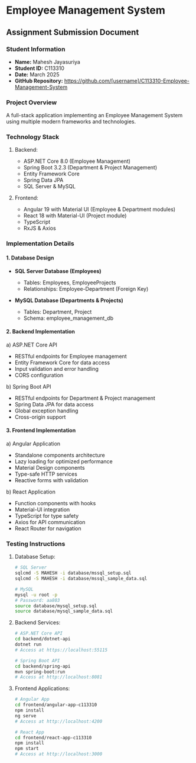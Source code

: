 # Employee Management System
## Assignment Submission Document

### Student Information
- **Name:** Mahesh Jayasuriya
- **Student ID:** C113310
- **Date:** March 2025
- **GitHub Repository:** https://github.com/[username]/C113310-Employee-Management-System

### Project Overview
A full-stack application implementing an Employee Management System using multiple modern frameworks and technologies.

### Technology Stack
1. Backend:
   - ASP.NET Core 8.0 (Employee Management)
   - Spring Boot 3.2.3 (Department & Project Management)
   - Entity Framework Core
   - Spring Data JPA
   - SQL Server & MySQL

2. Frontend:
   - Angular 19 with Material UI (Employee & Department modules)
   - React 18 with Material-UI (Project module)
   - TypeScript
   - RxJS & Axios

### Implementation Details

#### 1. Database Design
- **SQL Server Database (Employees)**
  - Tables: Employees, EmployeeProjects
  - Relationships: Employee-Department (Foreign Key)
  
- **MySQL Database (Departments & Projects)**
  - Tables: Department, Project
  - Schema: employee_management_db

#### 2. Backend Implementation
a) ASP.NET Core API
  - RESTful endpoints for Employee management
  - Entity Framework Core for data access
  - Input validation and error handling
  - CORS configuration

b) Spring Boot API
  - RESTful endpoints for Department & Project management
  - Spring Data JPA for data access
  - Global exception handling
  - Cross-origin support

#### 3. Frontend Implementation
a) Angular Application
  - Standalone components architecture
  - Lazy loading for optimized performance
  - Material Design components
  - Type-safe HTTP services
  - Reactive forms with validation

b) React Application
  - Function components with hooks
  - Material-UI integration
  - TypeScript for type safety
  - Axios for API communication
  - React Router for navigation

### Testing Instructions
1. Database Setup:
   ```bash
   # SQL Server
   sqlcmd -S MAHESH -i database/mssql_setup.sql
   sqlcmd -S MAHESH -i database/mssql_sample_data.sql

   # MySQL
   mysql -u root -p
   # Password: aa803
   source database/mysql_setup.sql
   source database/mysql_sample_data.sql
   ```

2. Backend Services:
   ```bash
   # ASP.NET Core API
   cd backend/dotnet-api
   dotnet run
   # Access at https://localhost:55115

   # Spring Boot API
   cd backend/spring-api
   mvn spring-boot:run
   # Access at http://localhost:8081
   ```

3. Frontend Applications:
   ```bash
   # Angular App
   cd frontend/angular-app-c113310
   npm install
   ng serve
   # Access at http://localhost:4200

   # React App
   cd frontend/react-app-c113310
   npm install
   npm start
   # Access at http://localhost:3000
   ```


